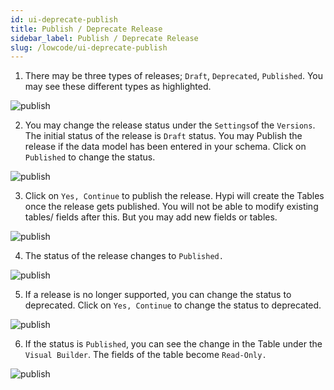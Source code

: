 ```yaml
---
id: ui-deprecate-publish
title: Publish / Deprecate Release
sidebar_label: Publish / Deprecate Release
slug: /lowcode/ui-deprecate-publish
---
```


1. There may be three types of releases; `Draft`, `Deprecated`, `Published`. You may see these different types as highlighted.

![publish](/img/UI-Publish-1.PNG)

2. You may change the release status under the `Settings`of the `Versions`. The initial status of the release is `Draft` status. You may Publish the release if the data model has been entered in your schema. Click on `Published` to change the status.

![publish](/img/UI-Publish-2.PNG)

3. Click on `Yes, Continue` to publish the release. Hypi will create the Tables once the release gets published. You will not be able to modify existing tables/ fields after this. But you may add new fields or tables.

![publish](/img/UI-Publish-3.PNG)

4. The status of the release changes to `Published.`

![publish](/img/UI-Publish-4.PNG)

5. If a release is no longer supported, you can change the status to deprecated. Click on `Yes, Continue` to change the status to deprecated.

![publish](/img/UI-Publish-5.PNG)

6. If the status is `Published`, you can see the change in the Table under the `Visual Builder`. The fields of the table become `Read-Only.`

![publish](/img/UI-Publish-6.PNG)
